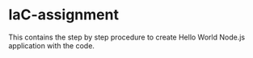 # IaC-assignment
This contains the step by step procedure to create Hello World Node.js application with the code.
